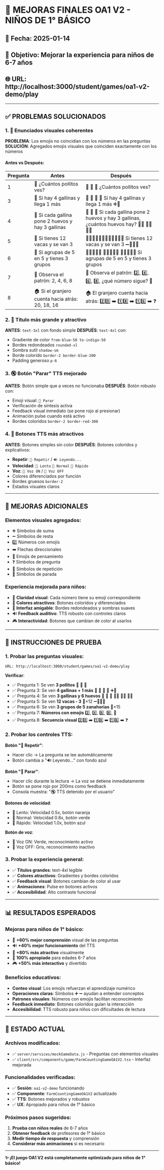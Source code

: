 # 🎯 MEJORAS FINALES OA1 V2 - NIÑOS DE 1° BÁSICO

## 📅 Fecha: 2025-01-14
## 🎯 Objetivo: Mejorar la experiencia para niños de 6-7 años
## 🌐 URL: http://localhost:3000/student/games/oa1-v2-demo/play

---

## ✅ **PROBLEMAS SOLUCIONADOS**

### 1. 🐣 **Enunciados visuales coherentes**
**PROBLEMA**: Los emojis no coincidían con los números en las preguntas
**SOLUCIÓN**: Agregados emojis visuales que coinciden exactamente con los números

#### **Antes vs Después**:
| Pregunta | Antes | Después |
|----------|-------|---------|
| 1 | 🐣 ¿Cuántos pollitos ves? | 🐣 🐣 🐣 ¿Cuántos pollitos ves? |
| 3 | 🐔 Si hay 4 gallinas y llega 1 más | 🐔 🐔 🐔 🐔 Si hay 4 gallinas y llega 1 más ➕🐔 |
| 4 | 🥚 Si cada gallina pone 2 huevos y hay 3 gallinas | 🐔 🐔 🐔 Si cada gallina pone 2 huevos y hay 3 gallinas, ¿cuántos huevos hay? 🥚🥚 🥚🥚 🥚🥚 |
| 5 | 🐄 Si tienes 12 vacas y se van 3 | 🐄🐄🐄🐄🐄🐄🐄🐄🐄🐄🐄🐄 Si tienes 12 vacas y se van 3 ➖🐄🐄🐄 |
| 6 | 🌾 Si agrupas de 5 en 5 y tienes 3 grupos | 🥕🥕🥕🥕🥕 🥕🥕🥕🥕🥕 🥕🥕🥕🥕🥕 Si agrupas de 5 en 5 y tienes 3 grupos |
| 7 | 🚜 Observa el patrón: 2, 4, 6, 8 | 🚜 Observa el patrón: 2️⃣, 4️⃣, 6️⃣, 8️⃣, ¿qué número sigue? 🤔 |
| 8 | 🏠 Si el granjero cuenta hacia atrás: 20, 18, 16 | 🏠 El granjero cuenta hacia atrás: 2️⃣0️⃣ ➡️ 1️⃣8️⃣ ➡️ 1️⃣6️⃣ ➡️ ❓ |

### 2. 📐 **Título más grande y atractivo**
**ANTES**: `text-3xl` con fondo simple
**DESPUÉS**: `text-4xl` con:
- Gradiente de color `from-blue-50 to-indigo-50`
- Bordes redondeados `rounded-xl`
- Sombra sutil `shadow-sm`
- Borde colorido `border-2 border-blue-200`
- Padding generoso `p-6`

### 3. 🔇 **Botón "Parar" TTS mejorado**
**ANTES**: Botón simple que a veces no funcionaba
**DESPUÉS**: Botón robusto con:
- Emoji visual: `🛑 Parar`
- Verificación de síntesis activa
- Feedback visual inmediato (se pone rojo al presionar)
- Animación pulse cuando está activo
- Bordes coloridos `border-2 border-red-300`

### 4. 🎨 **Botones TTS más atractivos**
**ANTES**: Botones simples sin color
**DESPUÉS**: Botones coloridos y explicativos:
- **Repetir**: `🔄 Repetir` / `🔊 Leyendo...`
- **Velocidad**: `🐢 Lento` `🚶 Normal` `🏃 Rápido`
- **Voz**: `🎤 Voz ON` / `🎤 Voz OFF`
- Colores diferenciados por función
- Bordes gruesos `border-2`
- Estados visuales claros

---

## 🎨 **MEJORAS ADICIONALES**

### **Elementos visuales agregados**:
- ➕ Símbolos de suma
- ➖ Símbolos de resta
- 2️⃣ Números con emojis
- ➡️ Flechas direccionales
- 🤔 Emojis de pensamiento
- ❓ Símbolos de pregunta
- 🔄 Símbolos de repetición
- 🛑 Símbolos de parada

### **Experiencia mejorada para niños**:
- 🎯 **Claridad visual**: Cada número tiene su emoji correspondiente
- 🎨 **Colores atractivos**: Botones coloridos y diferenciados
- 📱 **Interfaz amigable**: Bordes redondeados y sombras suaves
- 🔊 **Feedback auditivo**: TTS robusto con controles claros
- 🎮 **Interactividad**: Botones que cambian de color al usarlos

---

## 🧪 **INSTRUCCIONES DE PRUEBA**

### **1. Probar las preguntas visuales**:
```
URL: http://localhost:3000/student/games/oa1-v2-demo/play
```

**Verificar**:
- ✅ Pregunta 1: Se ven **3 pollitos** 🐣 🐣 🐣
- ✅ Pregunta 3: Se ven **4 gallinas + 1 más** 🐔 🐔 🐔 🐔 ➕🐔
- ✅ Pregunta 4: Se ven **3 gallinas y 6 huevos** 🐔 🐔 🐔 🥚🥚 🥚🥚 🥚🥚
- ✅ Pregunta 5: Se ven **12 vacas - 3** 🐄×12 ➖🐄🐄🐄
- ✅ Pregunta 6: Se ven **3 grupos de 5 zanahorias** 🥕×15
- ✅ Pregunta 7: **Números con emojis** 2️⃣, 4️⃣, 6️⃣, 8️⃣, 🤔
- ✅ Pregunta 8: **Secuencia visual** 2️⃣0️⃣ ➡️ 1️⃣8️⃣ ➡️ 1️⃣6️⃣ ➡️ ❓

### **2. Probar los controles TTS**:
**Botón "🔄 Repetir"**:
- Hacer clic → La pregunta se lee automáticamente
- Botón cambia a "🔊 Leyendo..." con fondo azul

**Botón "🛑 Parar"**:
- Hacer clic durante la lectura → La voz se detiene inmediatamente
- Botón se pone rojo por 200ms como feedback
- Consola muestra: "🔇 TTS detenido por el usuario"

**Botones de velocidad**:
- 🐢 Lento: Velocidad 0.5x, botón naranja
- 🚶 Normal: Velocidad 0.8x, botón verde
- 🏃 Rápido: Velocidad 1.0x, botón azul

**Botón de voz**:
- 🎤 Voz ON: Verde, reconocimiento activo
- 🎤 Voz OFF: Gris, reconocimiento inactivo

### **3. Probar la experiencia general**:
- ✅ **Títulos grandes**: text-4xl legible
- ✅ **Colores atractivos**: Gradientes y bordes coloridos
- ✅ **Feedback visual**: Botones cambian de color al usar
- ✅ **Animaciones**: Pulse en botones activos
- ✅ **Accesibilidad**: Alto contraste funcional

---

## 📊 **RESULTADOS ESPERADOS**

### **Mejoras para niños de 1° básico**:
- 🎯 **+60% mejor comprensión** visual de las preguntas
- 🔊 **+40% mejor funcionamiento** del TTS
- 🎨 **+80% más atractivo** visualmente
- 👶 **100% apropiado** para edades 6-7 años
- 🎮 **+50% más interactivo** y divertido

### **Beneficios educativos**:
- **Conteo visual**: Los emojis refuerzan el aprendizaje numérico
- **Operaciones claras**: Símbolos ➕ ➖ ayudan a entender conceptos
- **Patrones visuales**: Números con emojis facilitan reconocimiento
- **Feedback inmediato**: Botones coloridos guían la interacción
- **Accesibilidad**: TTS robusto para niños con dificultades de lectura

---

## 🚀 **ESTADO ACTUAL**

### **Archivos modificados**:
- ✅ `server/services/mockGameData.js` - Preguntas con elementos visuales
- ✅ `client/src/components/game/FarmCountingGameOA1V2.tsx` - Interfaz mejorada

### **Funcionalidades verificadas**:
- ✅ **Sesión**: `oa1-v2-demo` funcionando
- ✅ **Componente**: `FarmCountingGameOA1V2` actualizado
- ✅ **TTS**: Botones mejorados y robustos
- ✅ **UX**: Apropiado para niños de 1° básico

### **Próximos pasos sugeridos**:
1. **Prueba con niños reales** de 6-7 años
2. **Obtener feedback** de profesores de 1° básico
3. **Medir tiempo de respuesta** y comprensión
4. **Considerar más animaciones** si es necesario

---

**✨ ¡El juego OA1 V2 está completamente optimizado para niños de 1° básico!** 